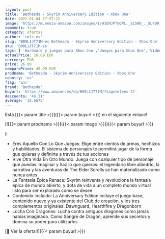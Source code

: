 ```yaml
---
layout: post
title: 'Bethesda - Skyrim Anniversary Edition - Xbox One'
date: 2022-01-04 17:57:22
image: 'https://m.media-amazon.com/images/I/41EMJPTdQPL._SL500_._SL400_.jpg'
comments: true
category: ofertas
author: 'tole.es'
slug: 'B09L1JT71M-es Bethesda - Skyrim Anniversary Edition - Xbox One'
sku: 'B09L1JT71M-es'
tags: [ 'Hardware y juegos para Xbox One','Juegos para Xbox One','Videojuegos','bethesda','xbox', ]
actualPrice: 26.89 EUR
currency: EUR
price: 26.89
comparePrice: 49.99 EUR
prodname: 'Bethesda - Skyrim Anniversary Edition - Xbox One'
country: 'es'
flag: '🇪🇸'
brand: 'Bethesda'
buyurl: 'https://www.amazon.es/dp/B09L1JT71M/?tag=tolees-21'
descuento: '46.21'
average: '32.6675'
---
```


Está [{{< param title >}}]({{< param buyurl >}}) en el siguiente enlace!

[![{{< param prodname >}}]({{< param image >}})]({{< param buyurl >}})

ℹ️:

- Eres Aquello Con Lo Que Juegas: Elige entre cientos de armas, hechizos y habilidades. El sistema de personajes te permitirá jugar de la forma que quieras y definirte a través de tus acciones
- Vive Otra Vida En Otro Mundo: Juega con cualquier tipo de personaje que puedas imaginar y haz lo que quieras: el legendario libre albedrío, la narrativa y las aventuras de The Elder Scrolls se han materializado como nunca antes
- La Fantasía Épica Renace: Skyrim reinventa y revoluciona la fantasía épica de mundo abierto, y dota de vida a un completo mundo virtual listo para ser explorado como se desee
- Contenido Incluido: La Anniversary Edition incluye el juego base, contenido nuevo y ya existente del Club de creación, y los tres complementos originales: Dawnguard, Hearthfire y Dragonborn
- Lucha Con Dragones: Lucha contra antiguos dragones como jamás habías imaginado. Como Sangre de Dragón, aprende sus secretos y domina su poder para utilizarlos

[🛒 Ver la oferta!!]({{< param buyurl >}})
